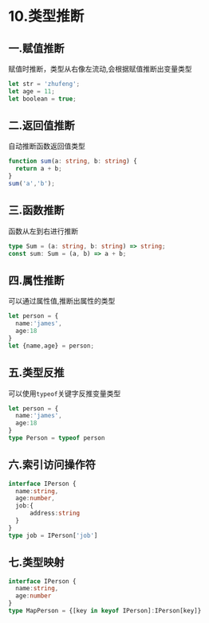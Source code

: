 # 10.类型推断

## 一.赋值推断

赋值时推断，类型从右像左流动,会根据赋值推断出变量类型

```typescript
let str = 'zhufeng';
let age = 11;
let boolean = true;
```

## 二.返回值推断

自动推断函数返回值类型

```typescript
function sum(a: string, b: string) {
  return a + b;
}
sum('a','b');
```

## 三.函数推断

函数从左到右进行推断

```typescript
type Sum = (a: string, b: string) => string;
const sum: Sum = (a, b) => a + b;
```

## 四.属性推断

可以通过属性值,推断出属性的类型

```typescript
let person = {
  name:'james',
  age:18
}
let {name,age} = person;
```

## 五.类型反推

可以使用`typeof`关键字反推变量类型

```typescript
let person = {
  name:'james',
  age:18
}
type Person = typeof person
```

## 六.索引访问操作符

```typescript
interface IPerson {
  name:string,
  age:number,
  job:{
      address:string
  }
}
type job = IPerson['job']
```

## 七.类型映射

```typescript
interface IPerson {
  name:string,
  age:number
}
type MapPerson = {[key in keyof IPerson]:IPerson[key]}
```